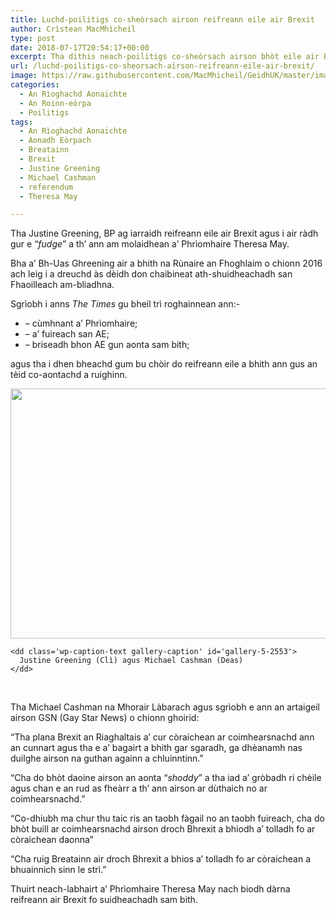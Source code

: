 ```yaml
---
title: Luchd-poilitigs co-sheòrsach airson reifreann eile air Brexit
author: Crìstean MacMhìcheil
type: post
date: 2018-07-17T20:54:17+00:00
excerpt: Tha dithis neach-poilitigs co-sheòrsach airson bhòt eile air Brexit.
url: /luchd-poilitigs-co-sheorsach-airson-reifreann-eile-air-brexit/
image: https://raw.githubusercontent.com/MacMhicheil/GeidhUK/master/images/.jpg
categories:
  - An Rìoghachd Aonaichte
  - An Roinn-eòrpa
  - Poilitigs
tags:
  - An Rìoghachd Aonaichte
  - Aonadh Eòrpach
  - Breatainn
  - Brexit
  - Justine Greening
  - Michael Cashman
  - referendum
  - Theresa May

---
```

<p class="">
  <span class="md-line md-end-block" contenteditable="true"><span class="">Tha Justine Greening, BP ag iarraidh reifreann eile air Brexit agus i air ràdh gur e &#8220;<em>fudge</em>&#8221; a th&#8217; ann am molaidhean a&#8217; Phrìomhaire Theresa May.</span></span>
</p>

<p class="">
  <span class="md-line md-end-block" contenteditable="true"><span class="">Bha a&#8217; Bh-Uas Ghreening air a bhith na Rùnaire an Fhoghlaim o chionn 2016 ach leig i a dreuchd às dèidh don chaibineat ath-shuidheachadh san Fhaoilleach am-bliadhna.</span></span>
</p>

<span class="md-line md-end-block" contenteditable="true">Sgrìobh i anns <em>The Times</em> gu bheil trì roghainnean ann:-</span>

  * <span class="md-line md-end-block" contenteditable="true">&#8211; cùmhnant a’ Phrìomhaire;</span>
  * <span class="md-line md-end-block" contenteditable="true">&#8211; <span class="">a’ fuireach san AE;</span></span>
  * <span class="md-line md-end-block" contenteditable="true">&#8211; briseadh bhon AE gun aonta sam bith;</span>

<span class="md-line md-end-block" contenteditable="true">agus tha i dhen bheachd gum bu chòir do reifreann eile a bhith ann gus an tèid co-aontachd a ruighinn.</span>

<div id='gallery-5' class='gallery galleryid-2546 gallery-columns-1 gallery-size-large'>
  <dl class='gallery-item'>
    <dt class='gallery-icon landscape'>
      <img width="600" height="400" src="https://i0.wp.com/geidh.uk/wp-content/uploads/2018/07/JC_MC.jpeg?resize=600%2C400&#038;ssl=1" class="attachment-large size-large" alt="" aria-describedby="gallery-5-2553" srcset="https://i0.wp.com/geidh.uk/wp-content/uploads/2018/07/JC_MC.jpeg?resize=1024%2C683&ssl=1 1024w, https://i0.wp.com/geidh.uk/wp-content/uploads/2018/07/JC_MC.jpeg?resize=300%2C200&ssl=1 300w, https://i0.wp.com/geidh.uk/wp-content/uploads/2018/07/JC_MC.jpeg?resize=768%2C512&ssl=1 768w, https://i0.wp.com/geidh.uk/wp-content/uploads/2018/07/JC_MC.jpeg?w=1600&ssl=1 1600w" sizes="(max-width: 600px) 100vw, 600px" data-recalc-dims="1" />
    </dt>

    <dd class='wp-caption-text gallery-caption' id='gallery-5-2553'>
      Justine Greening (Clì) agus Michael Cashman (Deas)
    </dd>
  </dl>

  <br style="clear: both" />
</div>

<span class="md-line md-end-block" contenteditable="true">Tha Michael Cashman na Mhorair Làbarach agus sgrìobh e ann an artaigeil airson GSN (Gay Star News) o chionn ghoirid:</span>

<span class="md-line md-end-block" contenteditable="true">&#8220;Tha plana Brexit an Riaghaltais a’ cur còraichean ar coimhearsnachd ann an cunnart agus tha e a&#8217; bagairt a bhith gar sgaradh, ga dhèanamh nas duilghe airson na guthan againn a chluinntinn.”</span>

<span class="md-line md-end-block" contenteditable="true">“Cha do bhòt daoine airson an aonta “<em>shoddy</em>” a tha iad a’ gròbadh ri chèile agus chan e an rud as fheàrr a th’ ann airson ar dùthaich no ar coimhearsnachd.”</span>

<p class="">
  <span class="md-line md-end-block" contenteditable="true"><span class="">“Co-dhiubh ma chur thu taic ris an taobh fàgail no an taobh fuireach, cha do bhòt buill ar coimhearsnachd airson droch Bhrexit a bhiodh a&#8217; tolladh fo ar còraichean daonna”</span></span>
</p>

<p class="">
  <span class="md-line md-end-block" contenteditable="true"><span class="">“Cha ruig Breatainn air droch Bhrexit a bhios a&#8217; tolladh fo ar còraichean a bhuainnich sinn le strì.”</span></span>
</p>

Thuirt neach-labhairt a&#8217; Phrìomhaire Theresa May nach biodh dàrna reifreann air Brexit fo suidheachadh sam bith.
